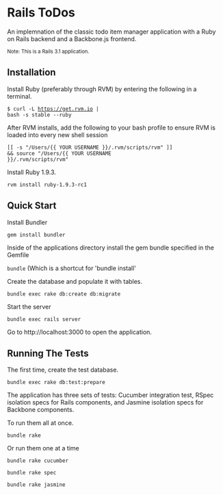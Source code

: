 # Rails ToDos

An implemnation of the classic todo item manager application with a Ruby on Rails backend and a Backbone.js frontend.

<sub>Note: This is a Rails 3.1 application.</sub>

## Installation

Install Ruby (preferably through RVM) by entering the following in a terminal.

<code>$ curl -L https://get.rvm.io | bash -s stable --ruby</code>

After RVM installs, add the following to your bash profile to ensure RVM is loaded into every new shell session

<code>[[ -s "/Users/{{ YOUR USERNAME }}/.rvm/scripts/rvm" ]] && source "/Users/{{ YOUR USERNAME }}/.rvm/scripts/rvm"</code>

Install Ruby 1.9.3.

<code>rvm install ruby-1.9.3-rc1</code>

## Quick Start

Install Bundler

<code>gem install bundler</code>

Inside of the applications directory install the gem bundle specified in the Gemfile

<code>bundle</code> (Which is a shortcut for 'bundle install'

Create the database and populate it with tables.

<code>bundle exec rake db:create db:migrate</code>

Start the server

<code>bundle exec rails server</code>

Go to http://localhost:3000 to open the application.


## Running The Tests

The first time, create the test database.

<code>bundle exec rake db:test:prepare</code>

The application has three sets of tests: Cucumber integration test, RSpec isolation specs
for Rails components, and Jasmine isolation specs for Backbone components.

To run them all at once.

<code>bundle rake</code>

Or run them one at a time

<code>bundle rake cucumber</code>

<code>bundle rake spec</code>

<code>bundle rake jasmine</code>
